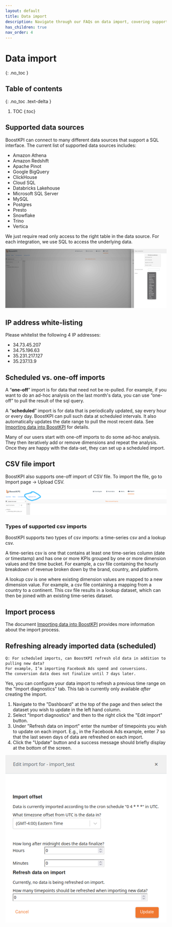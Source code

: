 ```yaml
---
layout: default
title: Data import
description: Navigate through our FAQs on data import, covering supported data sources, IP address white-listing, differences between scheduled and one-off imports, CSV file import details, various supported CSV import types, the import process, and methods for refreshing already imported data on a scheduled basis 
has_children: true
nav_order: 4
---
```


# Data import
{: .no_toc }

## Table of contents
{: .no_toc .text-delta }

1. TOC
{:toc}

## Supported data sources

BoostKPI can connect to many different data sources that support a SQL interface. The current list of supported data sources includes:
- Amazon Athena
- Amazon Redshift
- Apache Pinot
- Google BigQuery
- ClickHouse
- Cloud SQL
- Databricks Lakehouse
- Microsoft SQL Server
- MySQL
- Postgres
- Presto
- Snowflake
- Trino
- Vertica

We just require read only access to the right table in the data source. For each integration, we use SQL to access the underlying data.

![Data sources list: image](../images/data-sources-list.png)

## IP address white-listing

Please whitelist the following 4 IP addresses:
- 34.73.45.207
- 34.75.196.63
- 35.231.217.127
- 35.237.13.9

## Scheduled vs. one-off imports

A “**one-off**” import is for data that need not be re-pulled. For example, if you want to do an ad-hoc
analysis on the last month's data, you can use “one-off” to pull the result of the sql query.

A “**scheduled**” import is for data that is periodically updated, say every hour or every day. BoostKPI
can pull such data at scheduled intervals. It also automatically updates the date range to pull the
most recent data. See [Importing data into BoostKPI](/docs/data-import/guide/#importing-data-into-boostkpi) for details.

Many of our users start with one-off imports to do some ad-hoc analysis. They then iteratively add or
remove dimensions and repeat the analysis. Once they are happy with the data-set, they can set up a scheduled import.

## CSV file import

BoostKPI also supports one-off import of CSV file. To import the file, go to Import page -> Upload CSV.

![Upload CSV: image](../images/upload-csv.png)

### Types of supported csv imports

BoostKPI supports two types of csv imports: a time-series csv and a lookup csv.

A time-series csv is one that contains at least one time-series column (date or timestamp) and has one or
more KPIs grouped by one or more dimension values and the time bucket. For example, a csv file containing
the hourly breakdown of revenue broken down by the brand, country, and platform.

A lookup csv is one where existing dimension values are mapped to a new dimension value. For example,
a csv file containing a mapping from a country to a continent. This csv file results in a lookup
dataset, which can then be joined with an existing time-series dataset.

## Import process

The document [Importing data into BoostKPI](/docs/data-import/guide/#importing-data-into-boostkpi)
provides more information about the import process.

## Refreshing already imported data (scheduled)

```
Q: For scheduled imports, can BoostKPI refresh old data in addition to pulling new data?
For example, I’m importing Facebook Ads spend and conversions.
The conversion data does not finalize until 7 days later.
```

Yes, you can configure your data import to refresh a previous time range on the "Import diagnostics" tab. This tab is currently only available *after* creating the import.

1. Navigate to the "Dashboard" at the top of the page and then select the dataset you wish to update in the left hand column.
2. Select "Import diagnostics" and then to the right click the "Edit import" button.
3. Under "Refresh data on import" enter the number of timepoints you wish to update on each import. E.g., in the Facebook Ads example, enter 7 so that the last seven days of data are refreshed on each import.
4. Click the "Update" button and a success message should briefly display at the bottom of the screen.

![Edit import menu](../images/edit-import-menu.png)
